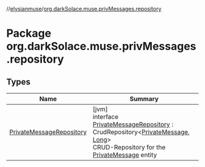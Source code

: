//[elysianmuse](../../index.md)/[org.darkSolace.muse.privMessages.repository](index.md)

# Package org.darkSolace.muse.privMessages.repository

## Types

| Name | Summary |
|---|---|
| [PrivateMessageRepository](-private-message-repository/index.md) | [jvm]<br>interface [PrivateMessageRepository](-private-message-repository/index.md) : CrudRepository&lt;[PrivateMessage](../org.darkSolace.muse.privMessages.model/-private-message/index.md), [Long](https://kotlinlang.org/api/latest/jvm/stdlib/kotlin/-long/index.html)&gt; <br>CRUD-Repository for the [PrivateMessage](../org.darkSolace.muse.privMessages.model/-private-message/index.md) entity |
